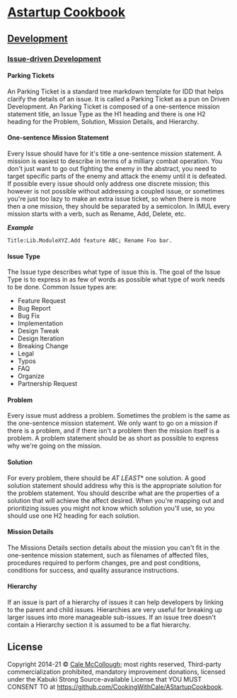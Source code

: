 # [Astartup Cookbook](../../)

## [Development](../../)

### [Issue-driven Development](./)

#### Parking Tickets

An Parking Ticket is a standard tree markdown template for IDD that helps clarify the details of an issue. It is called a Parking Ticket as a pun on Driven Development. An Parking Ticket is composed of a one-sentence mission statement title, an Issue Type as the H1 heading and there is one H2 heading for the Problem, Solution, Mission Details, and Hierarchy.

#### One-sentence Mission Statement

Every Issue should have for it's title a one-sentence mission statement. A mission is easiest to describe in terms of a milliary combat operation. You don't just want to go out fighting the enemy in the abstract, you need to target specific parts of the enemy and attack the enemy until it is defeated. If possible every issue should only address one discrete mission; this however is not possible without addressing a coupled issue, or sometimes you're just too lazy to make an extra issue ticket, so when there is more then a one mission, they should be separated by a semicolon. In IMUL every mission starts with a verb, such as Rename, Add, Delete, etc.

***Example***

`Title:Lib.ModuleXYZ.Add feature ABC; Rename Foo bar.`

#### Issue Type

The Issue type describes what type of issue this is. The goal of the Issue Type is to express in as few of words as possible what type of work needs to be done. Common Issue types are:

* Feature Request
* Bug Report
* Bug Fix
* Implementation
* Design Tweak
* Design Iteration
* Breaking Change
* Legal
* Typos
* FAQ
* Organize
* Partnership Request

#### Problem

Every issue must address a problem. Sometimes the problem is the same as the one-sentence mission statement. We only want to go on a mission if there is a problem, and if there isn't a problem then the mission itself is a problem. A problem statement should be as short as possible to express why we're going on the mission.

#### Solution

For every problem, there should be *AT LEAST** one solution. A good solution statement should address why this is the appropriate solution for the problem statement. You should describe what are the properties of a solution that will achieve the affect desired. When you're mapping out and prioritizing issues you might not know which solution you'll use, so you should use one H2 heading for each solution.

#### Mission Details

The Missions Details section details about the mission you can't fit in the one-sentence mission statement, such as filenames of affected files, procedures required to perform changes, pre and post conditions, conditions for success, and quality assurance instructions.

#### Hierarchy

If an issue is part of a hierarchy of issues it can help developers by linking to the parent and child issues. Hierarchies are very useful for breaking up larger issues into more manageable sub-issues. If an issue tree doesn't contain a Hierarchy section it is assumed to be a flat hierarchy.

## License

Copyright  2014-21 © [Cale McCollough](https://cookingwithcale.org); most rights reserved, Third-party commercialization prohibited, mandatory improvement donations, licensed under the Kabuki Strong Source-available License that YOU MUST CONSENT TO at <https://github.com/CookingWithCale/AStartupCookbook>.
